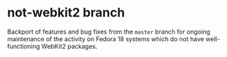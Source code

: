 not-webkit2 branch
==================

Backport of features and bug fixes from the `master` branch for ongoing maintenance of the activity on Fedora 18 systems which do not have well-functioning WebKit2 packages.

